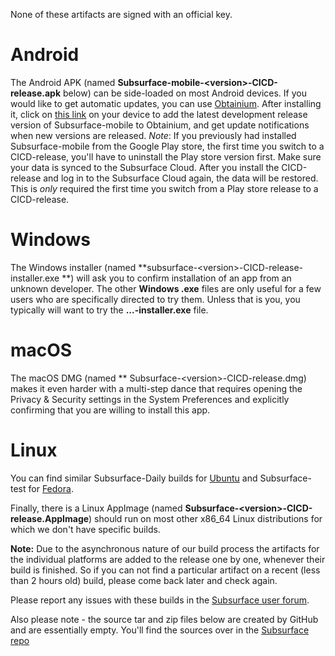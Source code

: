 
None of these artifacts are signed with an official key.

# Android
The Android APK (named **Subsurface-mobile-\<version\>-CICD-release.apk** below) can be side-loaded on most Android devices.
If you would like to get automatic updates, you can use [Obtainium](https://obtainium.imranr.dev/). After installing it, click on [this link](https://apps.obtainium.imranr.dev/redirect?r=obtainium://app/%7B%22id%22%3A%22org.subsurfacedivelog.mobile%22%2C%22url%22%3A%22https%3A%2F%2Fgithub.com%2Fsubsurface%2Fnightly-builds%22%2C%22author%22%3A%22subsurface%22%2C%22name%22%3A%22Subsurface-mobile%22%2C%22preferredApkIndex%22%3A0%2C%22additionalSettings%22%3A%22%7B%5C%22includePrereleases%5C%22%3Afalse%2C%5C%22fallbackToOlderReleases%5C%22%3Atrue%2C%5C%22filterReleaseTitlesByRegEx%5C%22%3A%5C%22%5C%22%2C%5C%22filterReleaseNotesByRegEx%5C%22%3A%5C%22%5C%22%2C%5C%22verifyLatestTag%5C%22%3Afalse%2C%5C%22sortMethodChoice%5C%22%3A%5C%22date%5C%22%2C%5C%22useLatestAssetDateAsReleaseDate%5C%22%3Afalse%2C%5C%22releaseTitleAsVersion%5C%22%3Afalse%2C%5C%22trackOnly%5C%22%3Afalse%2C%5C%22versionExtractionRegEx%5C%22%3A%5C%22v%28.%2A%29%5C%22%2C%5C%22matchGroupToUse%5C%22%3A%5C%22%241%5C%22%2C%5C%22versionDetection%5C%22%3Afalse%2C%5C%22releaseDateAsVersion%5C%22%3Afalse%2C%5C%22useVersionCodeAsOSVersion%5C%22%3Afalse%2C%5C%22apkFilterRegEx%5C%22%3A%5C%22%5C%22%2C%5C%22invertAPKFilter%5C%22%3Afalse%2C%5C%22autoApkFilterByArch%5C%22%3Atrue%2C%5C%22appName%5C%22%3A%5C%22%5C%22%2C%5C%22appAuthor%5C%22%3A%5C%22%5C%22%2C%5C%22shizukuPretendToBeGooglePlay%5C%22%3Afalse%2C%5C%22allowInsecure%5C%22%3Afalse%2C%5C%22exemptFromBackgroundUpdates%5C%22%3Afalse%2C%5C%22skipUpdateNotifications%5C%22%3Afalse%2C%5C%22about%5C%22%3A%5C%22This%20is%20the%20latest%20development%20release.%20For%20more%20info%20visit%20https%3A%2F%2Fsubsurface-divelog.org%2F.%5C%22%2C%5C%22refreshBeforeDownload%5C%22%3Afalse%7D%22%2C%22overrideSource%22%3A%22GitHub%22%7D) on your device to add the latest development release version of Subsurface-mobile to Obtainium, and get update notifications when new versions are released.
*Note*: If you previously had installed Subsurface-mobile from the Google Play store, the first time you switch to a CICD-release, you'll have to uninstall the Play store version first. Make sure your data is synced to the Subsurface Cloud. After you install the CICD-release and log in to the Subsurface Cloud again, the data will be restored. This is *only* required the first time you switch from a Play store release to a CICD-release.

# Windows
The Windows installer (named **subsurface-\<version\>-CICD-release-installer.exe **) will ask you to confirm installation of an app from an unknown developer. The other **Windows .exe** files are only useful for a few users who are specifically directed to try them. Unless that is you, you typically will want to try the **...-installer.exe** file.

# macOS
The macOS DMG (named ** Subsurface-\<version\>-CICD-release.dmg) makes it even harder with a multi-step dance that requires opening the Privacy & Security settings in the System Preferences and explicitly confirming that you are willing to install this app.

# Linux
You can find similar Subsurface-Daily builds for [Ubuntu](https://ppa.launchpadcontent.net/subsurface) and Subsurface-test for [Fedora](https://copr.fedorainfracloud.org/coprs/dirkhh/Subsurface-test).

Finally, there is a Linux AppImage (named **Subsurface-\<version\>-CICD-release.AppImage**) should run on most other x86_64 Linux distributions for which we don't have specific builds.

**Note:** Due to the asynchronous nature of our build process the artifacts for the individual platforms are added to the release one by one, whenever their build is finished. So if you can not find a particular artifact on a recent (less than 2 hours old) build, please come back later and check again.

Please report any issues with these builds in the [Subsurface user forum](https://groups.google.com/g/subsurface-divelog).

Also please note - the source tar and zip files below are created by GitHub and are essentially empty. You'll find the sources over in the [Subsurface repo](https://github.com/subsurface/subsurface)

